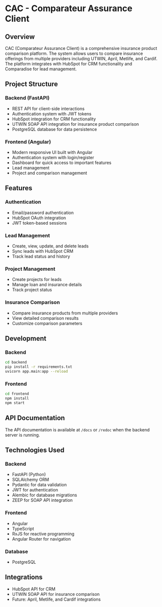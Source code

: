 # CAC - Comparateur Assurance Client

## Overview
CAC (Comparateur Assurance Client) is a comprehensive insurance product comparison platform. The system allows users to compare insurance offerings from multiple providers including UTWIN, April, Metlife, and Cardif. The platform integrates with HubSpot for CRM functionality and Comparadise for lead management.

## Project Structure

### Backend (FastAPI)
- REST API for client-side interactions
- Authentication system with JWT tokens
- HubSpot integration for CRM functionality
- UTWIN SOAP API integration for insurance product comparison
- PostgreSQL database for data persistence

### Frontend (Angular)
- Modern responsive UI built with Angular
- Authentication system with login/register
- Dashboard for quick access to important features
- Lead management
- Project and comparison management

## Features

### Authentication
- Email/password authentication
- HubSpot OAuth integration
- JWT token-based sessions

### Lead Management
- Create, view, update, and delete leads
- Sync leads with HubSpot CRM
- Track lead status and history

### Project Management
- Create projects for leads
- Manage loan and insurance details
- Track project status

### Insurance Comparison
- Compare insurance products from multiple providers
- View detailed comparison results
- Customize comparison parameters

## Development

### Backend
```bash
cd backend
pip install -r requirements.txt
uvicorn app.main:app --reload
```

### Frontend
```bash
cd frontend
npm install
npm start
```

## API Documentation
The API documentation is available at `/docs` or `/redoc` when the backend server is running.

## Technologies Used

### Backend
- FastAPI (Python)
- SQLAlchemy ORM
- Pydantic for data validation
- JWT for authentication
- Alembic for database migrations
- ZEEP for SOAP API integration

### Frontend
- Angular
- TypeScript
- RxJS for reactive programming
- Angular Router for navigation

### Database
- PostgreSQL

## Integrations
- HubSpot API for CRM
- UTWIN SOAP API for insurance comparison
- Future: April, Metlife, and Cardif integrations